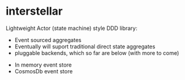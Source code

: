 # interstellar

Lightweight Actor (state machine) style DDD library:
 - Event sourced aggregates 
 - Eventually will suport traditional direct state aggregates 
 - pluggable backends, which so far are below (with more to come)
  + In memory event store
  + CosmosDb event store
    
